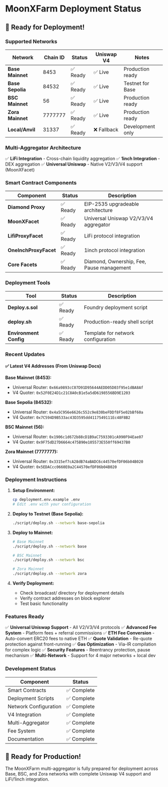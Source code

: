 # MoonXFarm Deployment Status

## 🚀 Ready for Deployment!

### Supported Networks

| Network | Chain ID | Status | Uniswap V4 | Notes |
|---------|----------|--------|------------|-------|
| **Base Mainnet** | 8453 | ✅ Ready | ✅ Live | Production ready |
| **Base Sepolia** | 84532 | ✅ Ready | ✅ Live | Testnet for Base |
| **BSC Mainnet** | 56 | ✅ Ready | ✅ Live | Production ready |
| **Zora Mainnet** | 7777777 | ✅ Ready | ✅ Live | Production ready |
| **Local/Anvil** | 31337 | ✅ Ready | ❌ Fallback | Development only |

### Multi-Aggregator Architecture

✅ **LiFi Integration** - Cross-chain liquidity aggregation
✅ **1inch Integration** - DEX aggregation 
✅ **Universal Uniswap** - Native V2/V3/V4 support (MoonXFacet)

### Smart Contract Components

| Component | Status | Description |
|-----------|--------|-------------|
| **Diamond Proxy** | ✅ Ready | EIP-2535 upgradeable architecture |
| **MoonXFacet** | ✅ Ready | Universal Uniswap V2/V3/V4 aggregator |
| **LifiProxyFacet** | ✅ Ready | LiFi protocol integration |
| **OneInchProxyFacet** | ✅ Ready | 1inch protocol integration |
| **Core Facets** | ✅ Ready | Diamond, Ownership, Fee, Pause management |

### Deployment Tools

| Tool | Status | Description |
|------|--------|-------------|
| **Deploy.s.sol** | ✅ Ready | Foundry deployment script |
| **deploy.sh** | ✅ Ready | Production-ready shell script |
| **Environment Config** | ✅ Ready | Template for network configuration |

### Recent Updates

#### ✅ Latest V4 Addresses (From Uniswap Docs)

**Base Mainnet (8453):**
- Universal Router: `0x66a9893cC07D91D95644AEDD05D03f95e1dBA8Af`
- V4 Quoter: `0x52F0E24D1c21C8A0cB1e5a5dD6198556BD9E1203`

**Base Sepolia (84532):**
- Universal Router: `0x4a5C956e6626c552c9e830beFDDf8F5e02bBf60a`
- V4 Quoter: `0x7C594D9B533ac43D3595dd4117549111Ec48F8B2`

**BSC Mainnet (56):**
- Universal Router: `0x1906c1d672b88cD1B9aC7593301cA990F94Eae07`
- V4 Quoter: `0x9F75dD27D6664c475B90e105573E550ff69437B0`

**Zora Mainnet (7777777):**
- Universal Router: `0x3315ef7cA28dB74aBADC6c44570efDF06b04B020`
- V4 Quoter: `0x5EDACcc0660E0a2C44570efDF06b04B020`

### Deployment Instructions

1. **Setup Environment:**
   ```bash
   cp deployment.env.example .env
   # Edit .env with your configuration
   ```

2. **Deploy to Testnet (Base Sepolia):**
   ```bash
   ./script/deploy.sh --network base-sepolia
   ```

3. **Deploy to Mainnet:**
   ```bash
   # Base Mainnet
   ./script/deploy.sh --network base
   
   # BSC Mainnet  
   ./script/deploy.sh --network bsc
   
   # Zora Mainnet
   ./script/deploy.sh --network zora
   ```

4. **Verify Deployment:**
   - Check broadcast/ directory for deployment details
   - Verify contract addresses on block explorer
   - Test basic functionality

### Features Ready

✅ **Universal Uniswap Support** - All V2/V3/V4 protocols
✅ **Advanced Fee System** - Platform fees + referral commissions
✅ **ETH Fee Conversion** - Auto-convert ERC20 fees to native ETH
✅ **Quote Validation** - Re-quote protection against front-running
✅ **Gas Optimization** - Via-IR compilation for complex logic
✅ **Security Features** - Reentrancy protection, pause mechanism
✅ **Multi-Network** - Support for 4 major networks + local dev

### Development Status

| Component | Status |
|-----------|--------|
| Smart Contracts | ✅ Complete |
| Deployment Scripts | ✅ Complete |
| Network Configuration | ✅ Complete |
| V4 Integration | ✅ Complete |
| Multi-Aggregator | ✅ Complete |
| Fee System | ✅ Complete |
| Documentation | ✅ Complete |

## 🎉 Ready for Production!

The MoonXFarm multi-aggregator is fully prepared for deployment across Base, BSC, and Zora networks with complete Uniswap V4 support and LiFi/1inch integration. 